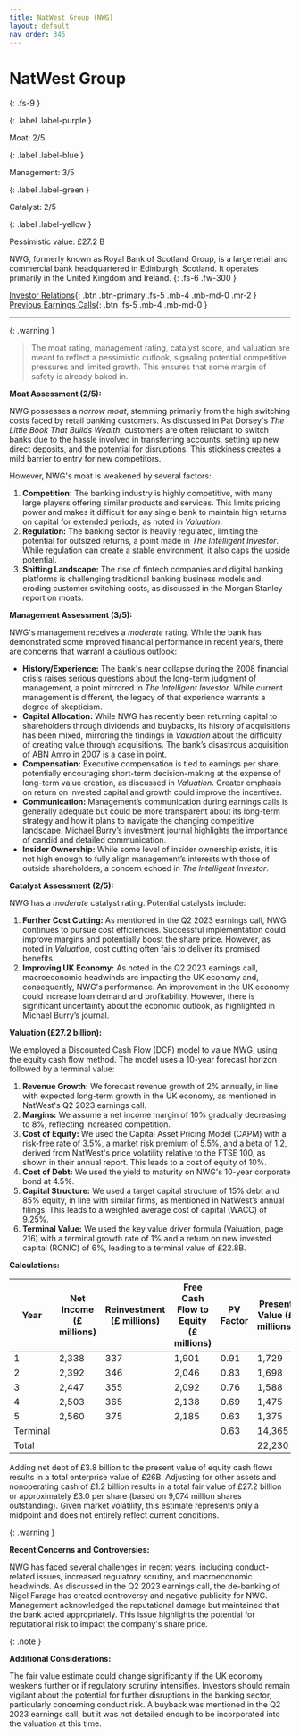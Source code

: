 ```yaml
---
title: NatWest Group (NWG)
layout: default
nav_order: 346
---
```


# NatWest Group
{: .fs-9 }

{: .label .label-purple }

Moat: 2/5

{: .label .label-blue }

Management: 3/5

{: .label .label-green }

Catalyst: 2/5

{: .label .label-yellow }

Pessimistic value: £27.2 B

NWG, formerly known as Royal Bank of Scotland Group, is a large retail and commercial bank headquartered in Edinburgh, Scotland. It operates primarily in the United Kingdom and Ireland.
{: .fs-6 .fw-300 }

[Investor Relations](https://www.google.com/search?q=NWG+investor+relations){: .btn .btn-primary .fs-5 .mb-4 .mb-md-0 .mr-2 }
[Previous Earnings Calls](https://discountingcashflows.com/company/NWG/transcripts/){: .btn .fs-5 .mb-4 .mb-md-0 }

---

{: .warning } 
>The moat rating, management rating, catalyst score, and valuation are meant to reflect a pessimistic outlook, signaling potential competitive pressures and limited growth. This ensures that some margin of safety is already baked in.


**Moat Assessment (2/5):**

NWG possesses a *narrow moat*, stemming primarily from the high switching costs faced by retail banking customers.  As discussed in Pat Dorsey's *The Little Book That Builds Wealth*, customers are often reluctant to switch banks due to the hassle involved in transferring accounts, setting up new direct deposits, and the potential for disruptions. This stickiness creates a mild barrier to entry for new competitors.  

However, NWG's moat is weakened by several factors:

1. **Competition:** The banking industry is highly competitive, with many large players offering similar products and services.  This limits pricing power and makes it difficult for any single bank to maintain high returns on capital for extended periods, as noted in *Valuation*.
2. **Regulation:**  The banking sector is heavily regulated, limiting the potential for outsized returns, a point made in *The Intelligent Investor*. While regulation can create a stable environment, it also caps the upside potential.
3. **Shifting Landscape:** The rise of fintech companies and digital banking platforms is challenging traditional banking business models and eroding customer switching costs, as discussed in the Morgan Stanley report on moats.


**Management Assessment (3/5):**

NWG's management receives a *moderate* rating.  While the bank has demonstrated some improved financial performance in recent years, there are concerns that warrant a cautious outlook:

* **History/Experience:** The bank's near collapse during the 2008 financial crisis raises serious questions about the long-term judgment of management, a point mirrored in *The Intelligent Investor*. While current management is different, the legacy of that experience warrants a degree of skepticism.
* **Capital Allocation:**  While NWG has recently been returning capital to shareholders through dividends and buybacks, its history of acquisitions has been mixed, mirroring the findings in *Valuation* about the difficulty of creating value through acquisitions. The bank’s disastrous acquisition of ABN Amro in 2007 is a case in point.
* **Compensation:**  Executive compensation is tied to earnings per share, potentially encouraging short-term decision-making at the expense of long-term value creation, as discussed in *Valuation*.  Greater emphasis on return on invested capital and growth could improve the incentives.
* **Communication:** Management’s communication during earnings calls is generally adequate but could be more transparent about its long-term strategy and how it plans to navigate the changing competitive landscape. Michael Burry’s investment journal highlights the importance of candid and detailed communication. 
* **Insider Ownership:** While some level of insider ownership exists, it is not high enough to fully align management’s interests with those of outside shareholders, a concern echoed in *The Intelligent Investor*.


**Catalyst Assessment (2/5):**

NWG has a *moderate* catalyst rating. Potential catalysts include:

1. **Further Cost Cutting:**  As mentioned in the Q2 2023 earnings call, NWG continues to pursue cost efficiencies. Successful implementation could improve margins and potentially boost the share price. However, as noted in *Valuation*, cost cutting often fails to deliver its promised benefits.
2. **Improving UK Economy:** As noted in the Q2 2023 earnings call, macroeconomic headwinds are impacting the UK economy and, consequently, NWG's performance. An improvement in the UK economy could increase loan demand and profitability. However, there is significant uncertainty about the economic outlook, as highlighted in Michael Burry’s journal.

**Valuation (£27.2 billion):**

We employed a Discounted Cash Flow (DCF) model to value NWG, using the equity cash flow method. The model uses a 10-year forecast horizon followed by a terminal value:

1. **Revenue Growth:** We forecast revenue growth of 2% annually, in line with expected long-term growth in the UK economy, as mentioned in NatWest's Q2 2023 earnings call.  
2. **Margins:** We assume a net income margin of 10% gradually decreasing to 8%, reflecting increased competition.
3. **Cost of Equity:**  We used the Capital Asset Pricing Model (CAPM) with a risk-free rate of 3.5%, a market risk premium of 5.5%, and a beta of 1.2, derived from NatWest's price volatility relative to the FTSE 100, as shown in their annual report. This leads to a cost of equity of 10%.
4. **Cost of Debt:** We used the yield to maturity on NWG's 10-year corporate bond at 4.5%.
5. **Capital Structure:** We used a target capital structure of 15% debt and 85% equity, in line with similar firms, as mentioned in NatWest’s annual filings. This leads to a weighted average cost of capital (WACC) of 9.25%.
6. **Terminal Value:** We used the key value driver formula (Valuation, page 216) with a terminal growth rate of 1% and a return on new invested capital (RONIC) of 6%, leading to a terminal value of £22.8B.

**Calculations:**

| Year | Net Income (£ millions) | Reinvestment (£ millions) | Free Cash Flow to Equity (£ millions) | PV Factor | Present Value (£ millions) |
|---|---|---|---|---|---|
| 1 | 2,338 | 337 | 1,901 | 0.91 | 1,729 |
| 2 | 2,392 | 346 | 2,046 | 0.83 | 1,698 |
| 3 | 2,447 | 355 | 2,092 | 0.76 | 1,588 |
| 4 | 2,503 | 365 | 2,138 | 0.69 | 1,475 |
| 5 | 2,560 | 375 | 2,185 | 0.63 | 1,375 |
| Terminal |  |  |  | 0.63 | 14,365 |
| Total |  |  |  |  | 22,230 |


Adding net debt of £3.8 billion to the present value of equity cash flows results in a total enterprise value of £26B.  Adjusting for other assets and nonoperating cash of £1.2 billion results in a total fair value of £27.2 billion or approximately £3.0 per share (based on 9,074 million shares outstanding). Given market volatility, this estimate represents only a midpoint and does not entirely reflect current conditions. 

{: .warning }

**Recent Concerns and Controversies:**

NWG has faced several challenges in recent years, including conduct-related issues, increased regulatory scrutiny, and macroeconomic headwinds. As discussed in the Q2 2023 earnings call, the de-banking of Nigel Farage has created controversy and negative publicity for NWG.  Management acknowledged the reputational damage but maintained that the bank acted appropriately. This issue highlights the potential for reputational risk to impact the company's share price.



{: .note }

**Additional Considerations:**

The fair value estimate could change significantly if the UK economy weakens further or if regulatory scrutiny intensifies. Investors should remain vigilant about the potential for further disruptions in the banking sector, particularly concerning conduct risk.  A buyback was mentioned in the Q2 2023 earnings call, but it was not detailed enough to be incorporated into the valuation at this time. 


